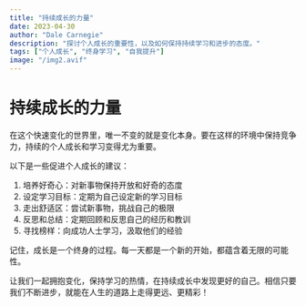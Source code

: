 ```yaml
---
title: "持续成长的力量"
date: 2023-04-30
author: "Dale Carnegie"
description: "探讨个人成长的重要性，以及如何保持持续学习和进步的态度。"
tags: ["个人成长", "终身学习", "自我提升"]
image: "/img2.avif"
---
```


# 持续成长的力量

在这个快速变化的世界里，唯一不变的就是变化本身。要在这样的环境中保持竞争力，持续的个人成长和学习变得尤为重要。

以下是一些促进个人成长的建议：

1. 培养好奇心：对新事物保持开放和好奇的态度
2. 设定学习目标：定期为自己设定新的学习目标
3. 走出舒适区：尝试新事物，挑战自己的极限
4. 反思和总结：定期回顾和反思自己的经历和教训
5. 寻找榜样：向成功人士学习，汲取他们的经验

记住，成长是一个终身的过程。每一天都是一个新的开始，都蕴含着无限的可能性。

让我们一起拥抱变化，保持学习的热情，在持续成长中发现更好的自己。相信只要我们不断进步，就能在人生的道路上走得更远、更精彩！
